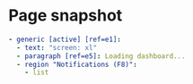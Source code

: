 # Page snapshot

```yaml
- generic [active] [ref=e1]:
  - text: "screen: xl"
  - paragraph [ref=e5]: Loading dashboard...
  - region "Notifications (F8)":
    - list
```